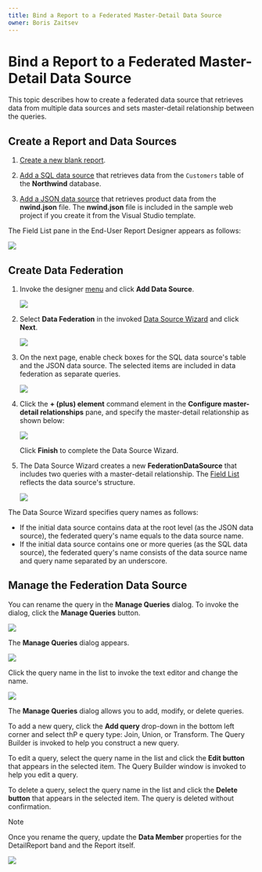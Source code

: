 ```yaml
---
title: Bind a Report to a Federated Master-Detail Data Source
owner: Boris Zaitsev
---
```

# Bind a Report to a Federated Master-Detail Data Source

This topic describes how to create a federated data source that retrieves data from multiple data sources and sets master-detail relationship between the queries.

## Create a Report and Data Sources

1. [Create a new blank report](../../../articles/report-designer/report-designer-tools/report-wizard/empty-report.md).

2. [Add a SQL data source](../../../articles/report-designer/bind-to-data/bind-a-report-to-a-database.md) that retrieves data from the `Customers` table of the **Northwind** database.

3. [Add a JSON data source](../../../articles/report-designer/bind-to-data/bind-a-report-to-json-data.md) that retrieves product data from the **nwind.json** file. The **nwind.json** file is included in the sample web project if you create it from the Visual Studio template.

The Field List pane in the End-User Report Designer appears as follows:

![](../../../images/eurd-web-federated-datasource-master-detail-field-list-before.png)

## Create Data Federation

1. Invoke the designer [menu](../report-designer-tools/menu.md) and click **Add Data Source**.

   ![](../../../images/eurd-web-data-source-menu.png) 


1. Select **Data Federation** in the invoked [Data Source Wizard](../report-designer-tools/data-source-wizard.md) and click **Next**.

    ![](../../../images/eurd-web-data-source-wizard-select-data-federation.png)

1.  On the next page, enable check boxes for the SQL data source's table and the JSON data source. The selected items are included in data federation as separate queries.

    ![](../../../images/eurd-web-data-federation-wizard-select-source-queries.png)

1. Click the **+ (plus) element** command element in the **Configure master-detail relationships** pane, and specify the master-detail relationship as shown below:

    ![](../../../images/eurd-web-data-federation-master-detail-relationship.png)
    
    Click **Finish** to complete the Data Source Wizard.

1. The Data Source Wizard creates a new **FederationDataSource** that includes two queries with a master-detail relationship. The [Field List](../../../articles/report-designer/report-designer-tools/ui-panels/field-list.md) reflects the data source's structure.

    ![](../../../images/eurd-web-data-federation-master-detail-field-list.png)

The Data Source Wizard specifies query names as follows:
* If the initial data source contains data at the root level (as the JSON data source), the federated query's name equals to the data source name.
* If the initial data source contains one or more queries (as the SQL data source), the federated query's name consists of the data source name and query name separated by an underscore.

## Manage the Federation Data Source

You can rename the query in the **Manage Queries** dialog. To invoke the dialog, click the **Manage Queries** button.

![](../../../images/eurd-web-data-federation-master-detail-rename-query.png)

The **Manage Queries** dialog appears.

![](../../../images/eurd-web-data-federation-master-detail-manage-queries-dialog.png)

Click the query name in the list to invoke the text editor and change the name.

![](../../../images/eurd-web-data-federation-master-detail-manage-queries-dialog-change-name.png)

The **Manage Queries** dialog allows you to add, modify, or delete queries.

To add a new query, click the **Add query** drop-down in the bottom left corner and select thP
e query type: Join, Union, or Transform. The Query Builder is invoked to help you construct a new query.

To edit a query, select the query name in the list and click the **Edit button** that appears in the selected item. The Query Builder window is invoked to help you edit a query.

To delete a query, select the query name in the list and click the **Delete button** that appears in the selected item. The query is deleted without confirmation.

> [!NOTE]
> Once you rename the query, update the **Data Member** properties for the DetailReport band and the Report itself.
>
>![](../../../images/eurd-web-data-federation-detailreport-data-member-property.png)




